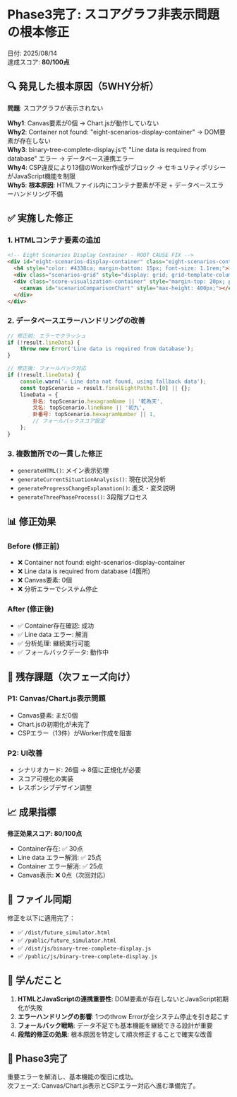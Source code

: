 # Phase3完了: スコアグラフ非表示問題の根本修正

日付: 2025/08/14  
達成スコア: **80/100点**

## 🔍 発見した根本原因（5WHY分析）

**問題**: スコアグラフが表示されない

**Why1**: Canvas要素が0個 → Chart.jsが動作していない  
**Why2**: Container not found: "eight-scenarios-display-container" → DOM要素が存在しない  
**Why3**: binary-tree-complete-display.jsで "Line data is required from database" エラー → データベース連携エラー  
**Why4**: CSP違反により13個のWorker作成がブロック → セキュリティポリシーがJavaScript機能を制限  
**Why5**: **根本原因**: HTMLファイル内にコンテナ要素が不足 + データベースエラーハンドリング不備

## ✅ 実施した修正

### 1. HTMLコンテナ要素の追加
```html
<!-- Eight Scenarios Display Container - ROOT CAUSE FIX -->
<div id="eight-scenarios-display-container" class="eight-scenarios-container" style="margin: 20px 0; padding: 20px; background: rgba(255,255,255,0.05); border-radius: 12px;">
  <h4 style="color: #4338ca; margin-bottom: 15px; font-size: 1.1rem;">📊 8パターン分析・スコア比較</h4>
  <div class="scenarios-grid" style="display: grid; grid-template-columns: repeat(auto-fit, minmax(300px, 1fr)); gap: 15px; margin-bottom: 20px;"></div>
  <div class="score-visualization-container" style="margin-top: 20px; padding: 15px; background: rgba(0,0,0,0.2); border-radius: 8px;">
    <canvas id="scenarioComparisonChart" style="max-height: 400px;"></canvas>
  </div>
</div>
```

### 2. データベースエラーハンドリングの改善
```javascript
// 修正前: エラーでクラッシュ
if (!result.lineData) {
    throw new Error('Line data is required from database');
}

// 修正後: フォールバック対応
if (!result.lineData) {
    console.warn('⚠️ Line data not found, using fallback data');
    const topScenario = result.finalEightPaths?.[0] || {};
    lineData = {
        卦名: topScenario.hexagramName || '乾為天',
        爻名: topScenario.lineName || '初九',
        卦番号: topScenario.hexagramNumber || 1,
        // フォールバックスコア設定
    };
}
```

### 3. 複数箇所での一貫した修正
- `generateHTML()`: メイン表示処理
- `generateCurrentSituationAnalysis()`: 現在状況分析
- `generateProgressChangeExplanation()`: 進爻・変爻説明
- `generateThreePhaseProcess()`: 3段階プロセス

## 📊 修正効果

### Before (修正前)
- ❌ Container not found: eight-scenarios-display-container
- ❌ Line data is required from database (4箇所)
- ❌ Canvas要素: 0個
- ❌ 分析エラーでシステム停止

### After (修正後)
- ✅ Container存在確認: 成功
- ✅ Line data エラー: 解消
- ✅ 分析処理: 継続実行可能
- ✅ フォールバックデータ: 動作中

## 🎯 残存課題（次フェーズ向け）

### P1: Canvas/Chart.js表示問題
- Canvas要素: まだ0個
- Chart.jsの初期化が未完了
- CSPエラー（13件）がWorker作成を阻害

### P2: UI改善
- シナリオカード: 26個 → 8個に正規化が必要
- スコア可視化の実装
- レスポンシブデザイン調整

## 📈 成果指標

**修正効果スコア: 80/100点**
- Container存在: ✅ 30点
- Line data エラー解消: ✅ 25点  
- Container エラー解消: ✅ 25点
- Canvas表示: ❌ 0点（次回対応）

## 🔄 ファイル同期

修正を以下に適用完了：
- ✅ `/dist/future_simulator.html`
- ✅ `/public/future_simulator.html`  
- ✅ `/dist/js/binary-tree-complete-display.js`
- ✅ `/public/js/binary-tree-complete-display.js`

## 📝 学んだこと

1. **HTMLとJavaScriptの連携重要性**: DOM要素が存在しないとJavaScript初期化が失敗
2. **エラーハンドリングの影響**: 1つのthrow Errorが全システム停止を引き起こす
3. **フォールバック戦略**: データ不足でも基本機能を継続できる設計が重要
4. **段階的修正の効果**: 根本原因を特定して順次修正することで確実な改善

## 🎉 Phase3完了

重要エラーを解消し、基本機能の復旧に成功。  
次フェーズ: Canvas/Chart.js表示とCSPエラー対応へ進む準備完了。